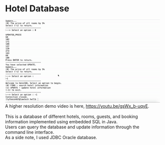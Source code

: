 # Hotel Database
![](databasehw7.gif) \
A higher resolution demo video is here, https://youtu.be/gsWx_b-uqyE. \
\
This is a database of different hotels, rooms, guests, and booking information implemented using embedded SQL in Java. \
Users can query the database and update information through the command line interface. \
As a side note, I used JDBC Oracle database.
